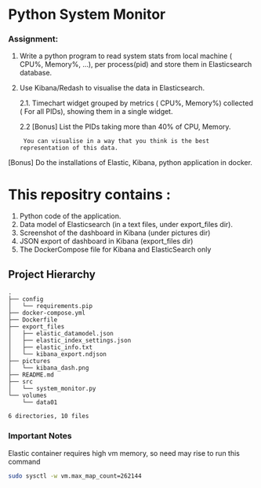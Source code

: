 # Python System Monitor

### Assignment:

1. Write a python program to read system stats from local machine ( CPU%, Memory%, …), per process(pid) and store them in Elasticsearch database.

2. Use Kibana/Redash to visualise the data in Elasticsearch.

   2.1. Timechart widget grouped by metrics ( CPU%, Memory%) collected ( For all PIDs), showing them in a single widget.

   2.2  [Bonus] List the PIDs taking more than 40% of CPU, Memory.

        You can visualise in a way that you think is the best representation of this data.
[Bonus] Do the installations of Elastic, Kibana, python application in docker.

# This repositry contains :

  1.  Python code of the application.
  2.  Data model of Elasticsearch (in a text files, under export_files dir).
  3.  Screenshot of the dashboard in Kibana (under pictures dir)
  4.  JSON export of dashboard in Kibana (export_files dir)
  5.  The DockerCompose file for Kibana and ElasticSearch only


## Project Hierarchy

```
.
├── config
│   └── requirements.pip
├── docker-compose.yml
├── Dockerfile
├── export_files
│   ├── elastic_datamodel.json
│   ├── elastic_index_settings.json
│   ├── elastic_info.txt
│   └── kibana_export.ndjson
├── pictures
│   └── kibana_dash.png
├── README.md
├── src
│   └── system_monitor.py
└── volumes
    └── data01

6 directories, 10 files
```


### Important Notes

Elastic container requires high vm memory, so need may rise to run this command

```bash
sudo sysctl -w vm.max_map_count=262144
```
